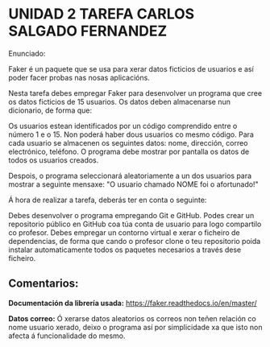 # UNIDAD 2 TAREFA CARLOS SALGADO FERNANDEZ
Enunciado:

Faker é un paquete que se usa para xerar datos ficticios de usuarios e así poder facer probas nas nosas aplicacións.

Nesta tarefa debes empregar Faker para desenvolver un programa que cree os datos ficticios de 15 usuarios. Os datos deben almacenarse nun dicionario, de forma que:

Os usuarios estean identificados por un código comprendido entre o número 1 e o 15. Non poderá haber dous usuarios co mesmo código.
Para cada usuario se almacenen os seguintes datos: nome, dirección, correo electrónico, teléfono.
O programa debe mostrar por pantalla os datos de todos os usuarios creados.

Despois, o programa seleccionará aleatoriamente a un dos usuarios para mostrar a seguinte mensaxe: "O usuario chamado NOME foi o afortunado!"

Á hora de realizar a tarefa, deberás ter en conta o seguinte:

Debes desenvolver o programa empregando Git e GitHub. Podes crear un repositorio público en GitHub coa túa conta de usuario para logo compartilo co profesor.
Debes empregar un contorno virtual e xerar o ficheiro de dependencias, de forma que cando o profesor clone o teu repositorio poida instalar automaticamente todos os paquetes necesarios a través dese ficheiro.

## Comentarios:

**Documentación da librería usada:** https://faker.readthedocs.io/en/master/

**Datos correo:** Ó xerarse datos aleatorios os correos non teñen relación co nome usuario xerado, deixo o programa así por simplicidade xa que isto non afecta á funcionalidade do mesmo.
